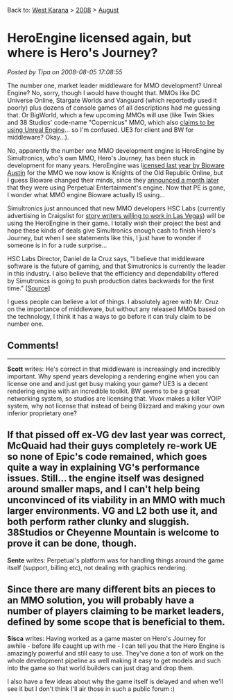 Back to: [West Karana](/posts/westkarana.md) > [2008](/posts/2008/westkarana.md) > [August](./westkarana.md)
# HeroEngine licensed again, but where is Hero's Journey?

*Posted by Tipa on 2008-08-05 17:08:55*

The number one, market leader middleware for MMO development? Unreal Engine? No, sorry, though I would have thought that. MMOs like DC Universe Online, Stargate Worlds and Vanguard (which reportedly used it poorly) plus dozens of console games of all descriptions had me guessing that. Or BigWorld, which a few upcoming MMOs will use (like Twin Skies and 38 Studios' code-name "Copernicus" MMO, which also [claims to be using Unreal Engine](http://www.nerfbat.com/2008/03/05/38-studios-licenses-unreal-engine-3/)... so I'm confused. UE3 for client and BW for middleware? Okay...).

No, apparently the number one MMO development engine is HeroEngine by Simultronics, who's own MMO, Hero's Journey, has been stuck in development for many years. HeroEngine was l[icensed last year by Bioware Austin](http://ftp.gamasutra.com/php-bin/news_index.php?story=13088) for the MMO we now know is Knights of the Old Republic Online, but I guess Bioware changed their minds, since they [announced a month later](http://kotaku.com/gaming/what.s-in-the-box%3F!/bioware-taps-perpetual-mmo-engine-280217.php) that they were using Perpetual Entertainment's engine. Now that PE is gone, I wonder what MMO engine Bioware actually IS using...

Simultronics just announced that new MMO developers HSC Labs (currently advertising in Craigslist for [story writers willing to work in Las Vegas](http://lasvegas.craigslist.org/wri/775128545.html)) will be using the HeroEngine in their game. I totally wish their project the best and hope these kinds of deals give Simultronics enough cash to finish Hero's Journey, but when I see statements like this, I just have to wonder if someone is in for a rude surprise...


> 
HSC Labs Director, Daniel de la Cruz says, "I believe that middleware software is the future of gaming, and that Simutronics is currently the leader in this industry. I also believe that the efficiency and dependability offered by Simutronics is going to push production dates backwards for the first time." [[Source](http://www.marketwatch.com/news/story/simutronics-licenses-heroengine-hsc-labs/story.aspx?guid={0C362285-B6BB-4011-B006-81530E76D05E}&dist=hppr)]



I guess people can believe a lot of things. I absolutely agree with Mr. Cruz on the importance of middleware, but without any released MMOs based on the technology, I think it has a ways to go before it can truly claim to be number one.

## Comments!
---
**Scott** writes: He's correct in that middleware is increasingly and incredibly important. Why spend years developing a rendering engine when you can license one and and just get busy making your game? UE3 is a decent rendering engine with an incredible toolkit. BW seems to be a great networking system, so studios are licensing that. Vivox makes a killer VOIP system, why not license that instead of being Blizzard and making your own inferior proprietary one?

If that pissed off ex-VG dev last year was correct, McQuaid had their guys completely re-work UE so none of Epic's code remained, which goes quite a way in explaining VG's performance issues. Still... the engine itself was designed around smaller maps, and I can't help being unconvinced of its viability in an MMO with much larger environments. VG and L2 both use it, and both perform rather clunky and sluggish. 38Studios or Cheyenne Mountain is welcome to prove it can be done, though.
---
**Sente** writes: Perpetual's platform was for handling things around the game itself (support, billing etc), not dealing with graphics rendering.

Since there are many different bits an pieces to an MMO solution, you will probably have a number of players claiming to be market leaders, defined by some scope that is beneficial to them.
---
**Sisca** writes: Having worked as a game master on Hero's Journey for awhile - before life caught up with me - I can tell you that the Hero Engine is amazingly powerful and still easy to use. They've done a ton of work on the whole development pipeline as well making it easy to get models and such into the game so that world builders can just drag and drop them.

I also have a few ideas about why the game itself is delayed and when we'll see it but I don't think I'll air those in such a public forum :)
